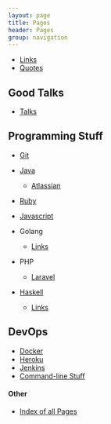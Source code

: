 ```yaml
---
layout: page
title: Pages 
header: Pages
group: navigation
---
```





* [Links](/pages/links.html)
* [Quotes](/pages/quotes.html)


## Good Talks

* [Talks](/pages/talks/index.html)

## Programming Stuff

* [Git](/pages/git/index.html)

* [Java](/pages/java/index.html)
  * [Atlassian](/pages/java/atlassian.html)

* [Ruby](/pages/ruby/index.html)

* [Javascript](/pages/javascript/index.html)

* Golang
  * [Links](/pages/golang/links.html)

* PHP
  * [Laravel](/pages/php/laravel.html)

* [Haskell](/pages/haskell/index.html)
  * [Links](/pages/haskell/links.html)


## DevOps

* [Docker](/pages/devops/docker.html)
* [Heroku](/pages/devops/heroku.html)
* [Jenkins](/pages/devops/jenkins.html)
* [Command-line Stuff](/pages/devops/commandline.html)



#### Other

* [Index of all Pages](/pages/index.html)
